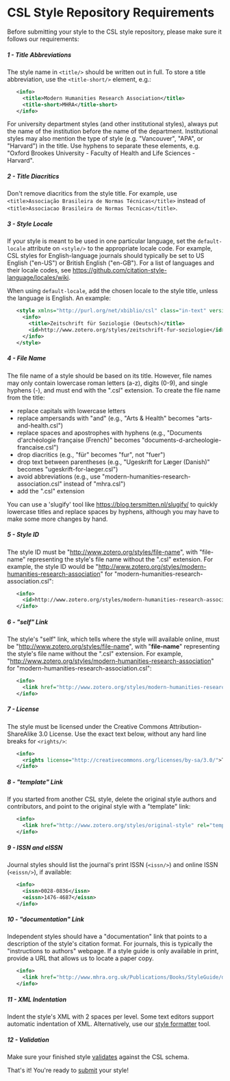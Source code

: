 # CSL Style Repository Requirements

Before submitting your style to the CSL style repository, please make sure it follows our requirements:

##### 1 - Title Abbreviations

The style name in `<title/>` should be written out in full.
To store a title abbreviation, use the `<title-short/>` element, e.g.:

```xml
   <info>
     <title>Modern Humanities Research Association</title>
     <title-short>MHRA</title-short>
   </info>
```

For university department styles (and other institutional styles), always put the name of the institution before the name of the department.
Institutional styles may also mention the type of style (e.g. "Vancouver", "APA", or "Harvard") in the title.
Use hyphens to separate these elements, e.g. "Oxford Brookes University - Faculty of Health and Life Sciences - Harvard".

##### 2 - Title Diacritics

Don't remove diacritics from the style title.
For example, use `<title>Associação Brasileira de Normas Técnicas</title>` instead of `<title>Associacao Brasileira de Normas Tecnicas</title>`.

##### 3 - Style Locale

If your style is meant to be used in one particular language, set the `default-locale` attribute on `<style/>` to the appropriate locale code.
For example, CSL styles for English-language journals should typically be set to US English ("en-US") or British English ("en-GB").
For a list of languages and their locale codes, see https://github.com/citation-style-language/locales/wiki.

When using `default-locale`, add the chosen locale to the style title, unless the language is English.
An example:

```xml
   <style xmlns="http://purl.org/net/xbiblio/csl" class="in-text" version="1.0" default-locale="de-DE">
     <info>
       <title>Zeitschrift für Soziologie (Deutsch)</title>
       <id>http://www.zotero.org/styles/zeitschrift-fur-soziologie</id>
     </info>
   </style>
```

##### 4 - File Name

The file name of a style should be based on its title.
However, file names may only contain lowercase roman letters (a-z), digits (0-9), and single hyphens (-), and must end with the ".csl" extension.
To create the file name from the title:

  * replace capitals with lowercase letters
  * replace ampersands with "and" (e.g., "Arts & Health" becomes "arts-and-health.csl")
  * replace spaces and apostrophes with hyphens (e.g., "Documents d'archéologie française (French)" becomes "documents-d-archeologie-francaise.csl")
  * drop diacritics (e.g., "für" becomes "fur", not "fuer")
  * drop text between parentheses (e.g., "Ugeskrift for Læger (Danish)" becomes "ugeskrift-for-laeger.csl")
  * avoid abbreviations (e.g., use "modern-humanities-research-association.csl" instead of "mhra.csl")
  * add the ".csl" extension

You can use a 'slugify' tool like https://blog.tersmitten.nl/slugify/ to quickly lowercase titles and replace spaces by hyphens, although you may have to make some more changes by hand.

##### 5 - Style ID

The style ID must be "http://www.zotero.org/styles/file-name", with "file-name" representing the style's file name without the ".csl" extension.
For example, the style ID would be "http://www.zotero.org/styles/modern-humanities-research-association" for "modern-humanities-research-association.csl":

```xml
   <info>
     <id>http://www.zotero.org/styles/modern-humanities-research-association</id>
   </info>
```

##### 6 - "self" Link

The style's "self" link, which tells where the style will available online, must be "http://www.zotero.org/styles/file-name", with "**file-name**" representing the style's file name without the ".csl" extension.
For example, "http://www.zotero.org/styles/modern-humanities-research-association" for "modern-humanities-research-association.csl":

```xml
   <info>
     <link href="http://www.zotero.org/styles/modern-humanities-research-association" rel="self"/>
   </info>
```

##### 7 - License

The style must be licensed under the Creative Commons Attribution-ShareAlike 3.0 License.
Use the exact text below, without any hard line breaks for ``<rights/>``:

```xml
   <info>
     <rights license="http://creativecommons.org/licenses/by-sa/3.0/">This work is licensed under a Creative Commons Attribution-ShareAlike 3.0 License</rights>
   </info>
```

##### 8 - "template" Link

If you started from another CSL style, delete the original style authors and contributors, and point to the original style with a "template" link:

```xml
   <info>
     <link href="http://www.zotero.org/styles/original-style" rel="template"/>
   </info>
```

##### 9 - ISSN and eISSN

Journal styles should list the journal's print ISSN (``<issn/>``) and online ISSN (``<eissn/>``), if available:

```xml
   <info>
     <issn>0028-0836</issn>
     <eissn>1476-4687</eissn>
   </info>
```

##### 10 - "documentation" Link

Independent styles should have a "documentation" link that points to a description of the style's citation format.
For journals, this is typically the "instructions to authors" webpage.
If a style guide is only available in print, provide a URL that allows us to locate a paper copy.

```xml
   <info>
     <link href="http://www.mhra.org.uk/Publications/Books/StyleGuide/download.shtml" rel="documentation"/>
   </info>
```

##### 11 - XML Indentation

Indent the style's XML with 2 spaces per level.
Some text editors support automatic indentation of XML.
Alternatively, use our [style formatter](http://formatter.citationstyles.org/) tool.

##### 12 - Validation

Make sure your finished style [validates](https://github.com/citation-style-language/styles/blob/master/STYLE_DEVELOPMENT.md#validation) against the CSL schema.

That's it! You're ready to [submit](https://github.com/citation-style-language/styles/blob/master/CONTRIBUTING.md) your style!
